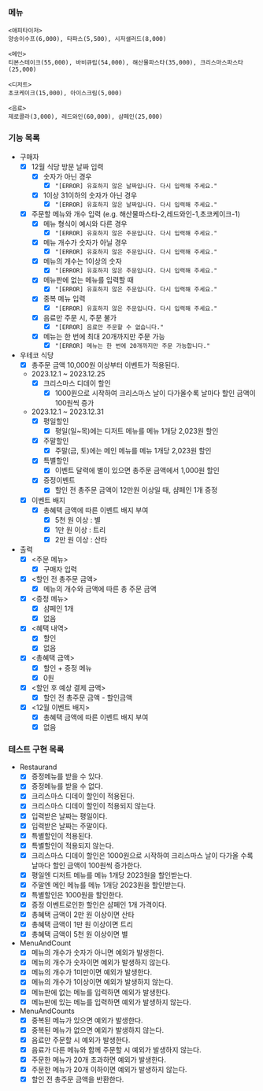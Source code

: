 ### 메뉴

````
<애피타이저>
양송이수프(6,000), 타파스(5,500), 시저샐러드(8,000)

<메인>
티본스테이크(55,000), 바비큐립(54,000), 해산물파스타(35,000), 크리스마스파스타(25,000)

<디저트>
초코케이크(15,000), 아이스크림(5,000)

<음료>
제로콜라(3,000), 레드와인(60,000), 샴페인(25,000)
````

### 기능 목록

- 구매자
    - [x] 12월 식당 방문 날짜 입력
        - [x] 숫자가 아닌 경우
            - [x] `"[ERROR] 유효하지 않은 날짜입니다. 다시 입력해 주세요."`
        - [x] 1이상 31이하의 숫자가 아닌 경우
            - [x] `"[ERROR] 유효하지 않은 날짜입니다. 다시 입력해 주세요."`
    - [x] 주문할 메뉴와 개수 입력 (e.g. 해산물파스타-2,레드와인-1,초코케이크-1)
        - [x] 메뉴 형식이 예시와 다른 경우
            - [x] `"[ERROR] 유효하지 않은 주문입니다. 다시 입력해 주세요."`
        - [x] 메뉴 개수가 숫자가 아닐 경우
            - [x] `"[ERROR] 유효하지 않은 주문입니다. 다시 입력해 주세요."`
        - [x] 메뉴의 개수는 1이상의 숫자
            - [x] `"[ERROR] 유효하지 않은 주문입니다. 다시 입력해 주세요."`
        - [x] 메뉴판에 없는 메뉴를 입력할 때
            - [x] `"[ERROR] 유효하지 않은 주문입니다. 다시 입력해 주세요."`
        - [x] 중복 메뉴 입력
            - [x] `"[ERROR] 유효하지 않은 주문입니다. 다시 입력해 주세요."`
        - [x] 음료만 주문 시, 주문 불가
            - [x] `"[ERROR] 음료만 주문할 수 없습니다."`
        - [x] 메뉴는 한 번에 최대 20개까지만 주문 가능
            - [x] `"[ERROR] 메뉴는 한 번에 20개까지만 주문 가능합니다."`
- 우테코 식당
    - [x] 총주문 금액 10,000원 이상부터 이벤트가 적용된다.
    - 2023.12.1 ~ 2023.12.25
        - [x] 크리스마스 디데이 할인
            - [x] 1000원으로 시작하여 크리스마스 날이 다가올수록 날마다 할인 금액이 100원씩 증가
    - 2023.12.1 ~ 2023.12.31
        - [x] 평일할인
            - [x] 평일(일~목)에는 디저트 메뉴를 메뉴 1개당 2,023원 할인
        - [x] 주말할인
            - [x] 주말(금, 토)에는 메인 메뉴를 메뉴 1개당 2,023원 할인
        - [x] 특별할인
            - [x] 이벤트 달력에 별이 있으면 총주문 금액에서 1,000원 할인
        - [x] 증정이벤트
            - [x] 할인 전 총주문 금액이 12만원 이상일 때, 샴페인 1개 증정
    - [x] 이벤트 배지
        - [x] 총혜택 금액에 따른 이벤트 배지 부여
            - [x] 5천 원 이상 : 별
            - [x] 1만 원 이상 : 트리
            - [x] 2만 원 이상 : 산타
- 출력
    - [x] <주문 메뉴>
        - [x] 구매자 입력
    - [x] <할인 전 총주문 금액>
        - [x] 메뉴의 개수와 금액에 따른 총 주문 금액
    - [x] <증정 메뉴>
        - [x] 샴페인 1개
        - [x] 없음
    - [x] <혜택 내역>
        - [x] 할인
        - [x] 없음
    - [x] <총혜택 금액>
        - [x] 할인 + 증정 메뉴
        - [x] 0원
    - [x] <할인 후 예상 결제 금액>
        - [x] 할인 전 총주문 금액 - 할인금액
    - [x] <12월 이벤트 배지>
        - [x] 총혜택 금액에 따른 이벤트 배지 부여
        - [x] 없음

### 테스트 구현 목록

- Restaurand
    - [x] 증정메뉴를 받을 수 있다.
    - [x] 증정메뉴를 받을 수 없다.
    - [x] 크리스마스 디데이 할인이 적용된다.
    - [x] 크리스마스 디데이 할인이 적용되지 않는다.
    - [x] 입력받은 날짜는 평일이다.
    - [x] 입력받은 날짜는 주말이다.
    - [x] 특별할인이 적용된다.
    - [x] 특별할인이 적용되지 않는다.
    - [x] 크리스마스 디데이 할인은 1000원으로 시작하여 크리스마스 날이 다가올 수록 날마다 할인 금액이 100원씩 증가한다.
    - [x] 평일엔 디저트 메뉴를 메뉴 1개당 2023원을 할인받는다.
    - [x] 주말엔 메인 메뉴를 메뉴 1개당 2023원을 할인받는다.
    - [x] 특별할인은 1000원을 할인한다.
    - [x] 증정 이벤트로인한 할인은 샴페인 1개 가격이다.
    - [x] 총혜택 금액이 2만 원 이상이면 산타
    - [x] 총혜택 금액이 1만 원 이상이면 트리
    - [x] 총혜택 금액이 5천 원 이상이면 별
- MenuAndCount
    - [x] 메뉴의 개수가 숫자가 아니면 예외가 발생한다.
    - [x] 메뉴의 개수가 숫자이면 예외가 발생하지 않는다.
    - [x] 메뉴의 개수가 1미만이면 예외가 발생한다.
    - [x] 메뉴의 개수가 1이상이면 예외가 발생하지 않는다.
    - [x] 메뉴판에 없는 메뉴를 입력하면 예외가 발생한다.
    - [x] 메뉴판에 있는 메뉴를 입력하면 예외가 발생하지 않는다.
- MenuAndCounts
    - [x] 중복된 메뉴가 있으면 예외가 발생한다.
    - [x] 중복된 메뉴가 없으면 예외가 발생하지 않는다.
    - [x] 음료만 주문할 시 예외가 발생한다.
    - [x] 음료가 다른 메뉴와 함께 주문할 시 예외가 발생하지 않는다.
    - [x] 주문한 메뉴가 20개 초과하면 예외가 발생한다.
    - [x] 주문한 메뉴가 20개 이하이면 예외가 발생하지 않는다.
    - [x] 할인 전 총주문 금액을 반환한다.